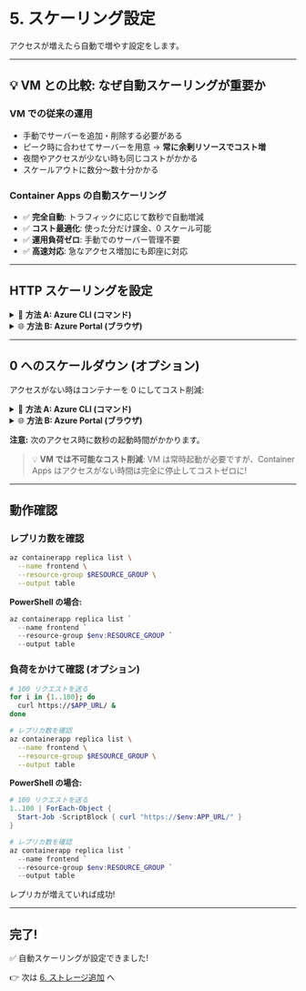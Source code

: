 # 5. スケーリング設定

アクセスが増えたら自動で増やす設定をします。

---

## 💡 VM との比較: なぜ自動スケーリングが重要か

### VM での従来の運用
- 手動でサーバーを追加・削除する必要がある
- ピーク時に合わせてサーバーを用意 → **常に余剰リソースでコスト増**
- 夜間やアクセスが少ない時も同じコストがかかる
- スケールアウトに数分～数十分かかる

### Container Apps の自動スケーリング
- ✅ **完全自動**: トラフィックに応じて数秒で自動増減
- ✅ **コスト最適化**: 使った分だけ課金、0 スケール可能
- ✅ **運用負荷ゼロ**: 手動でのサーバー管理不要
- ✅ **高速対応**: 急なアクセス増加にも即座に対応

---

## HTTP スケーリングを設定

<details>
<summary>📘 <b>方法 A: Azure CLI (コマンド)</b></summary>

リクエストが増えると自動的にコンテナーが増えます。

```bash
az containerapp update \
  --name frontend \
  --resource-group $RESOURCE_GROUP \
  --min-replicas 1 \
  --max-replicas 10 \
  --scale-rule-name http-rule \
  --scale-rule-type http \
  --scale-rule-http-concurrency 50
```

**PowerShell の場合:**
```powershell
az containerapp update `
  --name frontend `
  --resource-group $env:RESOURCE_GROUP `
  --min-replicas 1 `
  --max-replicas 10 `
  --scale-rule-name http-rule `
  --scale-rule-type http `
  --scale-rule-http-concurrency 50
```

**これで:**
- 最小 1 個のコンテナー
- 最大 10 個まで増える
- 50 リクエスト/個を超えると新しいコンテナーが起動

</details>

<details>
<summary>🌐 <b>方法 B: Azure Portal (ブラウザ)</b></summary>

1. [Azure Portal](https://portal.azure.com/) で Container App `frontend` を開く
2. 左メニュー「スケールとレプリカ」をクリック
3. 「編集とデプロイ」→「リビジョンの新規作成」
4. 「スケール」タブ:
   - **最小レプリカ数**: `1`
   - **最大レプリカ数**: `10`
5. 「スケール ルールの追加」:
   - **ルール名**: `http-rule`
   - **タイプ**: `HTTP スケーリング`
   - **同時要求数**: `50`
6. 「作成」をクリック

</details>

---

## 0 へのスケールダウン (オプション)

アクセスがない時はコンテナーを 0 にしてコスト削減:

<details>
<summary>📘 <b>方法 A: Azure CLI (コマンド)</b></summary>

```bash
az containerapp update \
  --name frontend \
  --resource-group $RESOURCE_GROUP \
  --min-replicas 0
```

**PowerShell の場合:**
```powershell
az containerapp update `
  --name frontend `
  --resource-group $env:RESOURCE_GROUP `
  --min-replicas 0
```

</details>

<details>
<summary>🌐 <b>方法 B: Azure Portal (ブラウザ)</b></summary>

1. Container App を開く
2. 「スケールとレプリカ」→「編集とデプロイ」
3. 「スケール」タブで **最小レプリカ数** を `0` に変更
4. 「作成」

</details>

**注意:** 次のアクセス時に数秒の起動時間がかかります。

> 💡 **VM では不可能なコスト削減**: VM は常時起動が必要ですが、Container Apps はアクセスがない時間は完全に停止してコストゼロに!

---

## 動作確認

### レプリカ数を確認

```bash
az containerapp replica list \
  --name frontend \
  --resource-group $RESOURCE_GROUP \
  --output table
```

**PowerShell の場合:**
```powershell
az containerapp replica list `
  --name frontend `
  --resource-group $env:RESOURCE_GROUP `
  --output table
```

### 負荷をかけて確認 (オプション)

```bash
# 100 リクエストを送る
for i in {1..100}; do
  curl https://$APP_URL/ &
done

# レプリカ数を確認
az containerapp replica list \
  --name frontend \
  --resource-group $RESOURCE_GROUP \
  --output table
```

**PowerShell の場合:**
```powershell
# 100 リクエストを送る
1..100 | ForEach-Object {
  Start-Job -ScriptBlock { curl "https://$env:APP_URL/" }
}

# レプリカ数を確認
az containerapp replica list `
  --name frontend `
  --resource-group $env:RESOURCE_GROUP `
  --output table
```

レプリカが増えていれば成功!

---

## 完了!

✅ 自動スケーリングが設定できました!

👉 次は [6. ストレージ追加](./06-storage.md) へ
